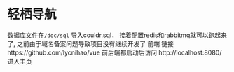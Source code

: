 # 轻栖导航

数据库文件在`/doc/sql` 导入couldr.sql， 接着配置redis和rabbitmq就可以跑起来了,
之前由于域名备案问题导致项目没有继续开发了
前端 链接https://github.com/lycnihao/vue
前后端都启动后访问 http://localhost:8080/ 进入主页
